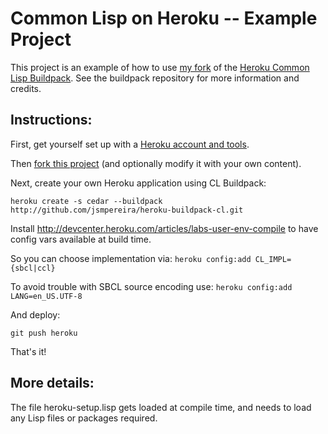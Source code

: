 # Common Lisp on Heroku -- Example Project

This project is an example of how to use [my fork](https://github.com/jsmpereira/heroku-buildpack-cl) of the [Heroku Common Lisp Buildpack](https://github.com/mtravers/heroku-buildpack-cl).  See the buildpack repository for more information and credits.

## Instructions:
First, get yourself set up with a [Heroku account and tools](http://devcenter.heroku.com/articles/quickstart).

Then [fork this project](/jsmpereira/heroku-cl-example/fork_select) (and optionally modify it with your own content).

Next, create your own Heroku application using CL Buildpack:

    heroku create -s cedar --buildpack http://github.com/jsmpereira/heroku-buildpack-cl.git

Install http://devcenter.heroku.com/articles/labs-user-env-compile to have config vars available at build time.

So you can choose implementation via: ```heroku config:add CL_IMPL={sbcl|ccl}```

To avoid trouble with SBCL source encoding use: ```heroku config:add LANG=en_US.UTF-8```

And deploy:

    git push heroku

That's it!

## More details:

The file heroku-setup.lisp gets loaded at compile time, and needs to load any Lisp files or packages required.  

